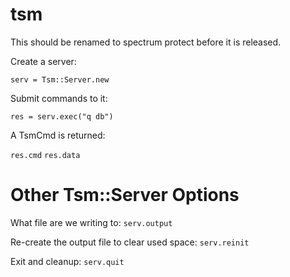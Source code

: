 # tsm

This should be renamed to spectrum protect before it is released.

Create a server:

`serv = Tsm::Server.new`

Submit commands to it:

`res = serv.exec("q db")`

A TsmCmd is returned:

`res.cmd`
`res.data`

# Other Tsm::Server Options

What file are we writing to:
`serv.output`

Re-create the output file to clear used space:
`serv.reinit`

Exit and cleanup:
`serv.quit`


